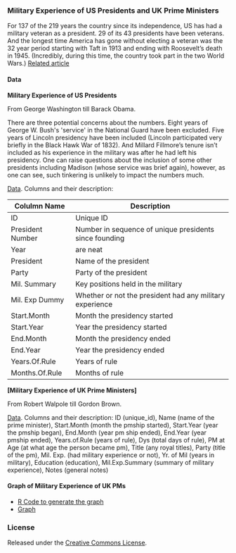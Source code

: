 ### Military Experience of US Presidents and UK Prime Ministers

For 137 of the 219 years the country since its independence, US has had a military veteran as a president. 29 of its 43 presidents have been veterans. And the longest time America has gone without electing a veteran was the 32 year period starting with Taft in 1913 and ending with Roosevelt’s death in 1945. (Incredibly, during this time, the country took part in the two World Wars.) [Related article](http://gbytes.gsood.com/2008/04/23/military-experience-of-us-presidents-1789-%E2%80%93-2008/)

#### Data

**Military Experience of US Presidents**

From George Washington till Barack Obama. 

There are three potential concerns about the numbers. Eight years of George W. Bush's 'service' in the National Guard have been excluded. Five years of Lincoln presidency have been included (Lincoln participated very briefly in the Black Hawk War of 1832). And Millard Fillmore’s tenure isn’t included as his experience in the military was after he had left his presidency. One can raise questions about the inclusion of some other presidents including Madison (whose service was brief again), however, as one can see, such tinkering is unlikely to impact the numbers much.

[Data](USPresMilExp.csv). Columns and their description:

| Colulmn Name   	  | Description   | 
| --------------------|---------------|
| ID      			  | Unique ID 	|
| President Number    | Number in sequence of unique presidents since founding     |
| Year 				  | are neat      |
| President 		  | Name of the president|
| Party 			  | Party of the president|
| Mil. Summary 		  | Key positions held in the military|
| Mil. Exp Dummy	  | Whether or not the president had any military experience|
| Start.Month 		  | Month the presidency started|
| Start.Year 		  | Year the presidency started|
| End.Month 		  | Month the presidency ended|
| End.Year 			  | Year the presidency ended|
| Years.Of.Rule 	  | Years of rule|
| Months.Of.Rule   	  | Months of rule|

**[Military Experience of UK Prime Ministers]**

From Robert Walpole till Gordon Brown.

[Data](UKPMMilExp.csv). Columns and their description: 
ID (unique_id), Name (name of the prime minister), Start.Month (month the pmship started), Start.Year (year the pmship began), End.Month (year pm ship ended), End.Year (year pmship ended), Years.of.Rule (years of rule), Dys (total days of rule), PM at Age (at what age the person became pm), Title (any royal titles), Party (title of the pm), Mil. Exp. (had military experience or not), Yr. of Mil (years in  military), Education (education), Mil.Exp.Summary (summary of military experience), Notes (general notes)

#### Graph of Military Experience of UK PMs
* [R Code to generate the graph](mil_plots.R)
* [Graph](ukmil.pdf)

### License
Released under the [Creative Commons License](License.md).
